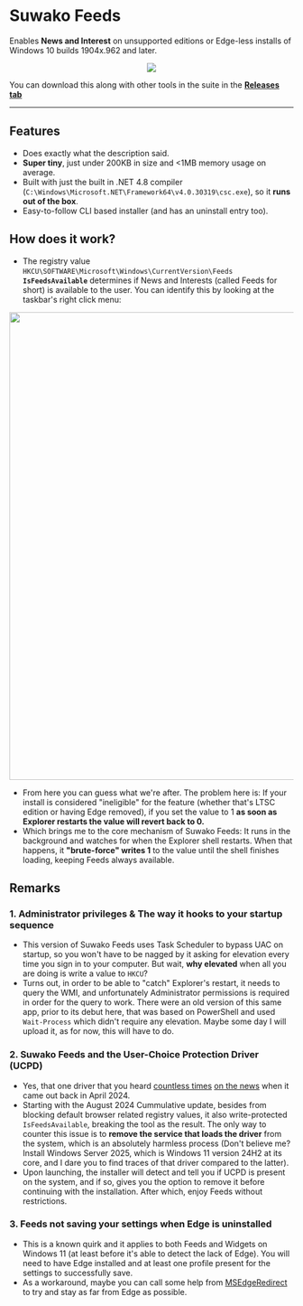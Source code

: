 # Suwako Feeds
Enables **News and Interest** on unsupported editions or Edge-less installs of Windows 10 builds 1904x.962 and later. 

<p align=center><img src="https://github.com/user-attachments/assets/4963765d-3e12-4878-bbd4-a6b6f5e12d2c">

You can download this along with other tools in the suite in the [**Releases tab**](https://github.com/Bionic-OSE/Suwako-WinUtils/releases/tag/latest)

---
## Features 
- Does exactly what the description said.
- **Super tiny**, just under 200KB in size and <1MB memory usage on average.
- Built with just the built in .NET 4.8 compiler (`C:\Windows\Microsoft.NET\Framework64\v4.0.30319\csc.exe`), so it **runs out of the box**.
- Easy-to-follow CLI based installer (and has an uninstall entry too).

## How does it work?
- The registry value `HKCU\SOFTWARE\Microsoft\Windows\CurrentVersion\Feeds` **`IsFeedsAvailable`** determines if News and Interests (called Feeds for short) is available to the user. You can identify this by looking at the taskbar's right click menu:

<p align=center><img src="https://github.com/user-attachments/assets/97173a62-8718-4f26-bc9e-e210c02dc365" width="828"></p>

- From here you can guess what we're after. The problem here is: If your install is considered "ineligible" for the feature (whether that's LTSC edition or having Edge removed), if you set the value to 1 **as soon as Explorer restarts the value will revert back to 0.**
- Which brings me to the core mechanism of Suwako Feeds: It runs in the background and watches for when the Explorer shell restarts. When that happens, it **"brute-force" writes 1** to the value until the shell finishes loading, keeping Feeds always available. 

## Remarks 
### 1. Administrator privileges & The way it hooks to your startup sequence 
- This version of Suwako Feeds uses Task Scheduler to bypass UAC on startup, so you won't have to be nagged by it asking for elevation every time you sign in to your computer. But wait, **why elevated** when all you are doing is write a value to `HKCU`? 
- Turns out, in order to be able to "catch" Explorer's restart, it needs to query the WMI, and unfortunately Administrator permissions is required in order for the query to work. There were an old version of this same app, prior to its debut here, that was based on PowerShell and used `Wait-Process` which didn't require any elevation. Maybe some day I will upload it, as for now, this will have to do. 
### 2. Suwako Feeds and the User-Choice Protection Driver (UCPD)
- Yes, that one driver that you heard [countless times](https://kolbi.cz/blog/2024/04/03/userchoice-protection-driver-ucpd-sys/) [on the news](https://www.ghacks.net/2024/04/08/new-sneaky-windows-driver-ucdp-stops-non-microsoft-software-from-setting-defaults/) when it came out back in April 2024. 
- Starting with the August 2024 Cummulative update, besides from blocking default browser related registry values, it also write-protected `IsFeedsAvailable`, breaking the tool as the result. The only way to counter this issue is to **remove the service that loads the driver** from the system, which is an absolutely harmless process (Don't believe me? Install Windows Server 2025, which is Windows 11 version 24H2 at its core, and I dare you to find traces of that driver compared to the latter). 
- Upon launching, the installer will detect and tell you if UCPD is present on the system, and if so, gives you the option to remove it before continuing with the installation. After which, enjoy Feeds without restrictions.
### 3. Feeds not saving your settings when Edge is uninstalled 
- This is a known quirk and it applies to both Feeds and Widgets on Windows 11 (at least before it's able to detect the lack of Edge). You will need to have Edge installed and at least one profile present for the settings to successfully save.
- As a workaround, maybe you can call some help from [MSEdgeRedirect](https://github.com/rcmaehl/MSEdgeRedirect) to try and stay as far from Edge as possible.
